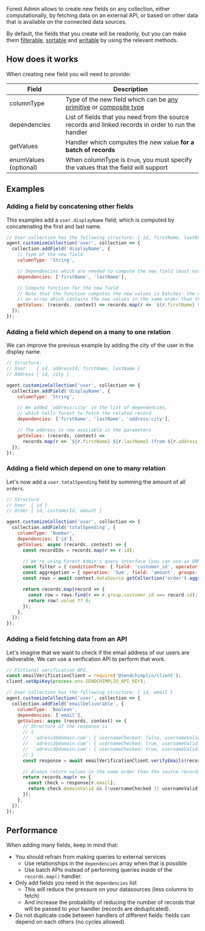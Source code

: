 Forest Admin allows to create new fields on any collection, either computationally, by fetching data on an external API, or based on other data that is available on the connected data sources.

By default, the fields that you create will be readonly, but you can make them [filterable](./filter.md), [sortable](./sort.md) and [writable](./write.md) by using the relevant methods.

## How does it works

When creating new field you will need to provide:

| Field                 | Description                                                                                                                                                                                  |
| --------------------- | -------------------------------------------------------------------------------------------------------------------------------------------------------------------------------------------- |
| columnType            | Type of the new field which can be [any primitive](../../under-the-hood/data-model/typing.md#primitive-types) or [composite type](../../under-the-hood/data-model/typing.md#composite-types) |
| dependencies          | List of fields that you need from the source records and linked records in order to run the handler                                                                                          |
| getValues             | Handler which computes the new value **for a batch of records**                                                                                                                              |
| enumValues (optional) | When columnType is `Enum`, you must specify the values that the field will support                                                                                                           |

## Examples

### Adding a field by concatening other fields

This examples add a `user.displayName` field, which is computed by concatenating the first and last name.

```javascript
// User collection has the following structure: { id, firstName, lastName }
agent.customizeCollection('user', collection => {
  collection.addField('displayName', {
    // Type of the new field
    columnType: 'String',

    // Dependencies which are needed to compute the new field (must not be empty)
    dependencies: ['firstName', 'lastName'],

    // Compute function for the new field
    // Note that the function computes the new values in batches: the return value must be
    // an array which contains the new values in the same order than the provided records.
    getValues: (records, context) => records.map(r => `${r.firstName} ${r.lastName}`),
  });
});
```

### Adding a field which depend on a many to one relation

We can improve the previous example by adding the city of the user in the display name.

```javascript
// Structure:
// User    { id, addressId, firstName, lastName }
// Address { id, city }

agent.customizeCollection('user', collection => {
  collection.addField('displayName', {
    columnType: 'String',

    // We added 'address:city' in the list of dependencies,
    // which tells forest to fetch the related record
    dependencies: ['firstName', 'lastName', 'address:city'],

    // The address is now available in the parameters
    getValues: (records, context) =>
      records.map(r => `${r.firstName} ${r.lastName} (from ${r.address.city})`),
  });
});
```

### Adding a field which depend on one to many relation

Let's now add a `user.totalSpending` field by summing the amount of all `orders`.

```javascript
// Structure
// User  { id }
// Order { id, customerId, amount }

agent.customizeCollection('user', collection => {
  collection.addField('totalSpending', {
    columnType: 'Number',
    dependencies: ['id'],
    getValues: async (records, context) => {
      const recordIds = records.map(r => r.id);

      // We're using Forest Admin's query interface (you can use an ORM or a plain SQL query)
      const filter = { conditionTree: { field: 'customer_id', operator: 'In', value: recordIds } };
      const aggregation = { operation: 'Sum', field: 'amount', groups: [{ field: 'customer_id' }] };
      const rows = await context.dataSource.getCollection('order').aggregate(filter);

      return records.map(record => {
        const row = rows.find(r => r.group.customer_id === record.id);
        return row?.value ?? 0;
      });
    },
  });
});
```

### Adding a field fetching data from an API

Let's imagine that we want to check if the email address of our users are deliverable.
We can use a verification API to perform that work.

```javascript
// Fictional verification API.
const emailVerificationClient = require('@sendchimplio/client');
client.setApiKey(process.env.SENDCHIMPLIO_API_KEY);

// User collection has the following structure: { id, email }
agent.customizeCollection('user', collection => {
  collection.addField('emailDeliverable', {
    columnType: 'Boolean',
    dependencies: ['email'],
    getValues: async (records, context) => {
      // Structure of the response is
      // {
      //  'adress1@domain.com': { usernameChecked: false, usernameValid: null, domainValid: true },
      //  'adress2@domain.com': { usernameChecked: true, usernameValid: true, domainValid: true },
      //  'adress3@domain.com': { usernameChecked: true, usernameValid: true, domainValid: true },
      // }
      const response = await emailVerificationClient.verifyEmails(records.map(r => r.email));

      // Always return values in the same order than the source records
      return records.map(r => {
        const check = response[r.email];
        return check.domainValid && (!usernameChecked || usernameValid);
      });
    },
  });
});
```

## Performance

When adding many fields, keep in mind that:

- You should refrain from making queries to external services
  - Use relationships in the `dependencies` array when that is possible
  - Use batch APIs instead of performing queries inside of the `records.map()` handler.
- Only add fields you need in the `dependencies` list
  - This will reduce the pressure on your datasources (less columns to fetch)
  - And increase the probability of reducing the number of records that will be passed to your handler (records are deduplicated).
- Do not duplicate code between handlers of different fields: fields can depend on each others (no cycles allowed).

